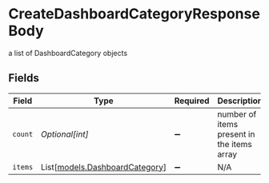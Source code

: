 # CreateDashboardCategoryResponseBody

a list of DashboardCategory objects


## Fields

| Field                                                            | Type                                                             | Required                                                         | Description                                                      |
| ---------------------------------------------------------------- | ---------------------------------------------------------------- | ---------------------------------------------------------------- | ---------------------------------------------------------------- |
| `count`                                                          | *Optional[int]*                                                  | :heavy_minus_sign:                                               | number of items present in the items array                       |
| `items`                                                          | List[[models.DashboardCategory](../models/dashboardcategory.md)] | :heavy_minus_sign:                                               | N/A                                                              |